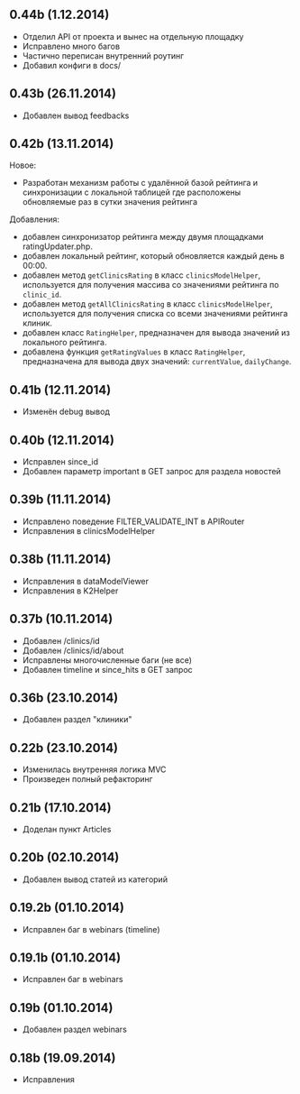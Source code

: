 ## 0.44b (1.12.2014)

  * Отделил API от проекта и вынес на отдельную площадку
  * Исправлено много багов
  * Частично переписан внутренний роутинг
  * Добавил конфиги в docs/

## 0.43b (26.11.2014)

  * Добавлен вывод feedbacks

## 0.42b (13.11.2014)

Новое:

  * Разработан механизм работы с удалённой базой рейтинга и синхронизации
    с локальной таблицей где расположены обновляемые раз в сутки значения рейтинга

Добавления:

  * добавлен синхронизатор рейтинга между двумя площадками ratingUpdater.php.
  * добавлен локальный рейтинг, который обновляется каждый день в 00:00.
  * добавлен метод `getClinicsRating` в класс `clinicsModelHelper`, используется для получения массива со значениями рейтинга по `clinic_id`.
  * добавлен метод `getAllClinicsRating` в класс `clinicsModelHelper`, используется для получения списка со всеми значениями рейтинга клиник.
  * добавлен класс `RatingHelper`, предназначен для вывода значений из локального рейтинга.
  * добавлена функция `getRatingValues` в класс `RatingHelper`, предназначена для вывода двух значений: `currentValue`, `dailyChange`.

## 0.41b (12.11.2014)
  * Изменён debug вывод

## 0.40b (12.11.2014)
  * Исправлен since_id
  * Добавлен параметр important в GET запрос для раздела новостей

## 0.39b (11.11.2014)
  * Исправлено поведение FILTER_VALIDATE_INT в APIRouter
  * Исправления в clinicsModelHelper

## 0.38b (11.11.2014)
  * Исправления в dataModelViewer
  * Исправления в K2Helper

## 0.37b (10.11.2014)

  * Добавлен /clinics/id
  * Добавлен /clinics/id/about
  * Исправлены многочисленные баги (не все)
  * Добавлен timeline и since_hits в GET запрос

## 0.36b (23.10.2014)

  * Добавлен раздел "клиники"

## 0.22b (23.10.2014)

  * Изменилась внутренняя логика MVC
  * Произведен полный рефакторинг

## 0.21b (17.10.2014)

  * Доделан пункт Articles

## 0.20b (02.10.2014)

  * Добавлен вывод статей из категорий

## 0.19.2b (01.10.2014)

  * Исправлен баг в webinars (timeline)

## 0.19.1b (01.10.2014)

  * Исправлен баг в webinars

## 0.19b (01.10.2014)

  * Добавлен раздел webinars

## 0.18b (19.09.2014)
  * Исправления